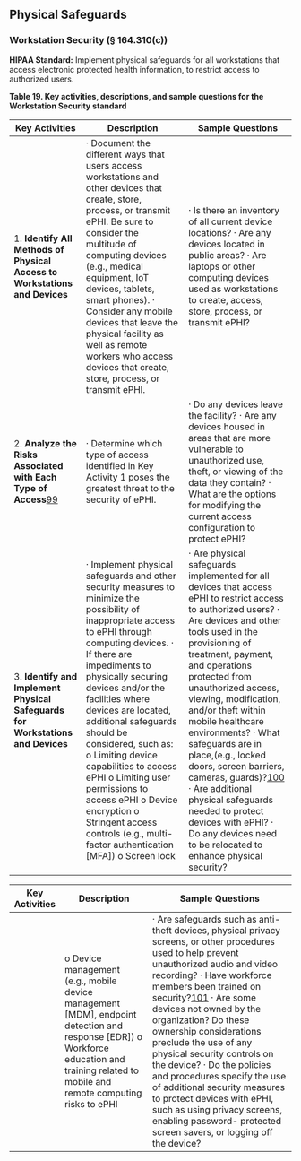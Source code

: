 ## Physical Safeguards

### Workstation Security (§ 164.310(c))

**HIPAA Standard:** Implement physical safeguards for all workstations that access electronic protected health information, to restrict access to authorized users.

**Table 19. Key activities, descriptions, and sample questions for the Workstation Security standard**

| **Key Activities**                                           | **Description**                                              | **Sample Questions**                                         |
| ------------------------------------------------------------ | ------------------------------------------------------------ | ------------------------------------------------------------ |
| 1.   **Identify All Methods of Physical  Access to Workstations and Devices** | ·     Document the different ways that users access workstations and  other devices that  create, store, process, or transmit ePHI. Be sure to  consider the multitude of computing devices (e.g., medical equipment, IoT  devices, tablets, smart phones).  ·    Consider any mobile devices  that leave the physical facility as well as remote workers who access devices that create, store,  process, or transmit ePHI. | ·    Is there an inventory of all current device locations?  ·    Are any devices located in public areas?  ·     Are laptops or other computing devices used as workstations to create, access, store, process, or transmit  ePHI? |
| 2.   **Analyze the Risks Associated with Each Type of Access**[99](#_bookmark84) | ·     Determine which type of access  identified in Key Activity 1 poses the greatest threat to the  security of ePHI. | ·    Do any devices leave  the facility?  ·     Are any devices  housed in areas  that are more vulnerable  to unauthorized use, theft, or viewing of the data they contain?  ·    What are the options  for modifying the current access configuration to protect ePHI? |
| 3. **Identify and Implement  Physical Safeguards for Workstations and Devices** | ·     Implement physical safeguards and other security measures to minimize the  possibility of inappropriate access to ePHI through  computing devices.  ·     If there are impediments to physically securing devices and/or the facilities where  devices are located, additional safeguards should be considered, such as:  o  Limiting device  capabilities to access  ePHI  o    Limiting user permissions to access ePHI  o    Device encryption  o    Stringent access controls (e.g., multi-factor  authentication [MFA])  o    Screen lock | ·     Are physical safeguards implemented for all devices that access ePHI to restrict access to  authorized users?  ·     Are devices and other tools used in the provisioning of treatment,  payment, and operations protected from unauthorized access, viewing, modification, and/or theft  within mobile healthcare environments?  ·     What safeguards are in place,(e.g., locked doors, screen barriers, cameras, guards)?[100](#_bookmark85)  ·     Are additional physical safeguards needed to protect  devices with ePHI?  ·    Do any devices need to be relocated to enhance physical security? |

| **Key Activities** | **Description**                                              | **Sample Questions**                                         |
| ------------------ | ------------------------------------------------------------ | ------------------------------------------------------------ |
|                    | o  Device  management (e.g., mobile device management  [MDM], endpoint detection and response [EDR])  o  Workforce education and training related  to mobile and remote computing risks to ePHI | ·     Are safeguards such  as anti-theft devices, physical privacy  screens, or other procedures used to help prevent unauthorized audio and  video recording?  ·    Have workforce members been trained on security?[101](#_bookmark86)  ·     Are some devices not owned by the organization? Do these ownership considerations preclude the use of any  physical security controls on the device?  ·     Do the policies and procedures specify the use of additional security measures to protect devices with ePHI, such as using privacy screens,  enabling password-  protected screen savers, or logging off the device? |

